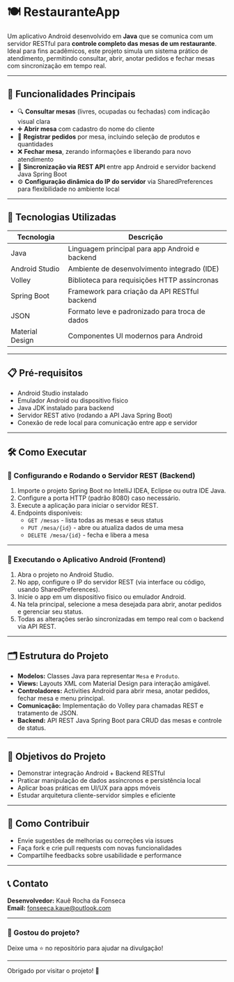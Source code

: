 # 🍽️ RestauranteApp

Um aplicativo Android desenvolvido em **Java** que se comunica com um servidor RESTful para **controle completo das mesas de um restaurante**. Ideal para fins acadêmicos, este projeto simula um sistema prático de atendimento, permitindo consultar, abrir, anotar pedidos e fechar mesas com sincronização em tempo real.

---

## 🚀 Funcionalidades Principais

- 🔍 **Consultar mesas** (livres, ocupadas ou fechadas) com indicação visual clara  
- ➕ **Abrir mesa** com cadastro do nome do cliente  
- 📝 **Registrar pedidos** por mesa, incluindo seleção de produtos e quantidades  
- ❌ **Fechar mesa**, zerando informações e liberando para novo atendimento  
- 🔄 **Sincronização via REST API** entre app Android e servidor backend Java Spring Boot  
- ⚙️ **Configuração dinâmica do IP do servidor** via SharedPreferences para flexibilidade no ambiente local  

---

## 🧰 Tecnologias Utilizadas

| Tecnologia       | Descrição                                      |
|------------------|------------------------------------------------|
| Java             | Linguagem principal para app Android e backend |
| Android Studio   | Ambiente de desenvolvimento integrado (IDE)    |
| Volley           | Biblioteca para requisições HTTP assíncronas    |
| Spring Boot      | Framework para criação da API RESTful backend   |
| JSON             | Formato leve e padronizado para troca de dados  |
| Material Design  | Componentes UI modernos para Android             |

---

## 📋 Pré-requisitos

- Android Studio instalado  
- Emulador Android ou dispositivo físico  
- Java JDK instalado para backend  
- Servidor REST ativo (rodando a API Java Spring Boot)  
- Conexão de rede local para comunicação entre app e servidor  

---

## 🛠️ Como Executar

### 🔧 Configurando e Rodando o Servidor REST (Backend)

1. Importe o projeto Spring Boot no IntelliJ IDEA, Eclipse ou outra IDE Java.  
2. Configure a porta HTTP (padrão 8080) caso necessário.  
3. Execute a aplicação para iniciar o servidor REST.  
4. Endpoints disponíveis:  
   - `GET /mesas` - lista todas as mesas e seus status  
   - `PUT /mesa/{id}` - abre ou atualiza dados de uma mesa  
   - `DELETE /mesa/{id}` - fecha e libera a mesa  

---

### 📱 Executando o Aplicativo Android (Frontend)

1. Abra o projeto no Android Studio.  
2. No app, configure o IP do servidor REST (via interface ou código, usando SharedPreferences).  
3. Inicie o app em um dispositivo físico ou emulador Android.  
4. Na tela principal, selecione a mesa desejada para abrir, anotar pedidos e gerenciar seu status.  
5. Todas as alterações serão sincronizadas em tempo real com o backend via API REST.  

---

## 🗂️ Estrutura do Projeto

- **Modelos:** Classes Java para representar `Mesa` e `Produto`.  
- **Views:** Layouts XML com Material Design para interação amigável.  
- **Controladores:** Activities Android para abrir mesa, anotar pedidos, fechar mesa e menu principal.  
- **Comunicação:** Implementação do Volley para chamadas REST e tratamento de JSON.  
- **Backend:** API REST Java Spring Boot para CRUD das mesas e controle de status.  

---

## 🎯 Objetivos do Projeto

- Demonstrar integração Android + Backend RESTful  
- Praticar manipulação de dados assíncronos e persistência local  
- Aplicar boas práticas em UI/UX para apps móveis  
- Estudar arquitetura cliente-servidor simples e eficiente  

---

## 🤝 Como Contribuir

- Envie sugestões de melhorias ou correções via issues  
- Faça fork e crie pull requests com novas funcionalidades  
- Compartilhe feedbacks sobre usabilidade e performance  

---

## 📞 Contato

**Desenvolvedor:** Kauê Rocha da Fonseca  
**Email:** fonseeca.kaue@outlook.com

---

### 🌟 Gostou do projeto?  
Deixe uma ⭐ no repositório para ajudar na divulgação!

---

Obrigado por visitar o projeto! 🚀
